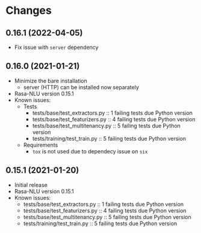 # Changes

## 0.16.1 (2022-04-05)
- Fix issue with `server` dependency

## 0.16.0 (2021-01-21)
- Minimize the bare installation
  * server (HTTP) can be installed now separately
- Rasa-NLU version 0.15.1
- Known issues:
  * Tests
    + tests/base/test_extractors.py :: 1 failing tests due Python version
    + tests/base/test_featurizers.py :: 4 failing tests due Python version
    + tests/base/test_multitenancy.py :: 5 failing tests due Python version
    + tests/training/test_train.py :: 5 failing tests due Python version
  * Requirements
    + `tox` is not used due to dependecy issue on `six`

## 0.15.1 (2021-01-20)
- Initial release
- Rasa-NLU version 0.15.1
- Known issues:
  * tests/base/test_extractors.py :: 1 failing tests due Python version
  * tests/base/test_featurizers.py :: 4 failing tests due Python version
  * tests/base/test_multitenancy.py :: 5 failing tests due Python version
  * tests/training/test_train.py :: 5 failing tests due Python version

